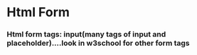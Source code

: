 # Html Form



### Html form tags: input(many tags of input and placeholder)....look in w3school for other form tags

